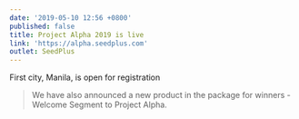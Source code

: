 ```yaml
---
date: '2019-05-10 12:56 +0800'
published: false
title: Project Alpha 2019 is live
link: 'https://alpha.seedplus.com'
outlet: SeedPlus
---
```

First city, Manila, is open for registration

> We have also announced a new product in the package for winners - Welcome Segment to Project Alpha.
